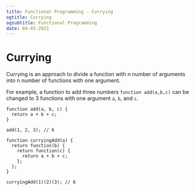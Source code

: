 ```yaml
---
title: Functional Programming - Currying
ogtitle: Currying
ogsubtitle: Functional Programming
date: 04-03-2021
---
```


# Currying

Currying is an approach to divide a function with n number of arguments into n number of functions with one argument.

For example, a function to add three numbers `function add(a,b,c)` can be changed to 3 functions with one argument `a`, `b`, and `c`.

```
function add(a, b, c) {
  return a + b + c;
}

add(1, 2, 3); // 6

function curryingAdd(a) {
  return function(b) {
    return function(c) {
      return a + b + c;
    };
  };
}

curryingAdd(1)(2)(3); // 6
```